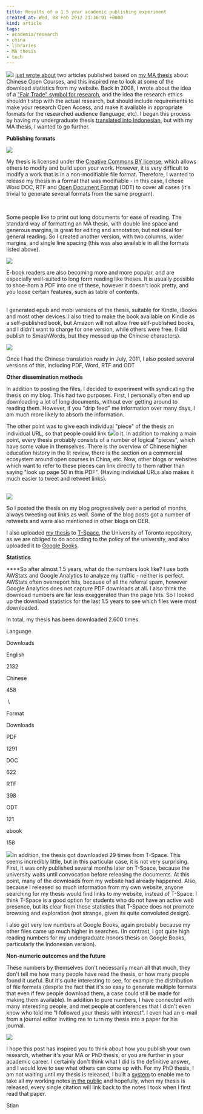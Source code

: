 ```yaml
---
title: Results of a 1.5 year academic publishing experiment
created_at: Wed, 08 Feb 2012 21:36:01 +0000
kind: article
tags:
- academia/research
- china
- libraries
- MA thesis
- tech
---
```


![](http://reganmian.net/blog/wp-content/uploads/2012/02/Screen-Shot-2012-02-08-at-14.01.521.png)I
[just wrote
about](http://reganmian.net/blog/2012/02/08/two-articles-about-chinese-open-courses-published/)
two articles published based on [my MA
thesis](http://reganmian.net/top-level-courses) about Chinese Open
Courses, and this inspired me to look at some of the download statistics
from my website. Back in 2008, I wrote about the idea of a ["Fair Trade"
symbol for
research](http://reganmian.net/blog/2008/03/07/a-fair-trade-logo-for-academic-research/),
and the idea the research ethics shouldn't stop with the actual
research, but should include requirements to make your research Open
Access, and make it available in appropriate formats for the researched
audience (language, etc). I began this process by having my
undergraduate thesis [translated into
Indonesian](http://reganmian.net/blog/2008/09/20/mencerdaskan-bangsa-an-inquiry-into-the-phenomenon-of-taman-bacaan-in-indonesia/),
but with my MA thesis, I wanted to go further.

**Publishing formats**

![](http://reganmian.net/blog/wp-content/uploads/2012/02/Screen-Shot-2012-02-08-at-14.02.131.png)

My thesis is licensed under the [Creative Commons BY
license](http://creativecommons.org/licenses/by/3.0/), which allows
others to modify and build upon your work. However, it is very difficult
to modify a work that is in a non-modifiable file format. Therefore, I
wanted to release my thesis in a format that was modifiable - in this
case, I chose Word DOC, RTF and [Open Document
Format](http://en.wikipedia.org/wiki/OpenDocument) (ODT) to cover all
cases (it's trivial to generate several formats from the same program).

 

Some people like to print out long documents for ease of reading. The
standard way of formatting an MA thesis, with double line space and
generous margins, is great for editing and annotation, but not ideal for
general reading. So I created another version, with two columns, wider
margins, and single line spacing (this was also available in all the
formats listed above).

![](http://reganmian.net/blog/wp-content/uploads/2012/02/Screen-Shot-2012-02-08-at-14.02.26.png)

E-book readers are also becoming more and more popular, and are
especially well-suited to long form reading like theses. It is usually
possible to shoe-horn a PDF into one of these, however it doesn't look
pretty, and you loose certain features, such as table of contents.

\
 I generated epub and mobi versions of the thesis, suitable for Kindle,
iBooks and most other devices. I also tried to make the book available
on Kindle as a self-published book, but Amazon will not allow free
self-published books, and I didn't want to charge for one version, while
others were free. (I did publish to SmashWords, but they messed up the
Chinese characters).

![](http://reganmian.net/blog/wp-content/uploads/2012/02/Screen-Shot-2012-02-08-at-15.36.381.png)

Once I had the Chinese translation ready in July, 2011, I also posted
several versions of this, including PDF, Word, RTF and ODT

**Other dissemination methods**

In addition to posting the files, I decided to experiment with
syndicating the thesis on my blog. This had two purposes. First, I
personally often end up downloading a lot of long documents, without
ever getting around to reading them. However, if you "drip feed" me
information over many days, I am much more likely to absorb the
information.

The other point was to give each individual "piece" of the thesis an
individual URL, so that people could link
t![](http://reganmian.net/blog/wp-content/uploads/2012/02/Screen-Shot-2012-02-08-at-15.55.51.png)o
it. In addition to making a main point, every thesis probably consists
of a number of logical "pieces", which have some value in themselves.
There is the overview of Chinese higher education history in the lit
review, there is the section on a commercial ecosystem around open
courses in China, etc. Now, other blogs or websites which want to refer
to these pieces can link directly to them rather than saying "look up
page 50 in this PDF". (Having individual URLs also makes it much easier
to tweet and retweet links).

\
![](http://reganmian.net/blog/wp-content/uploads/2012/02/Screen-Shot-2012-02-08-at-14.02.52.png)

So I posted the thesis on my blog progressively over a period of months,
always tweeting out links as well. Some of the blog posts got a number
of retweets and were also mentioned in other blogs on OER.

I also uploaded [my
thesis](https://tspace.library.utoronto.ca/handle/1807/25651)
to [T-Space](https://tspace.library.utoronto.ca/), the University of
Toronto repository, as we are obliged to do according to the policy of
the university, and also uploaded it to [Google
Books](http://books.google.ca/books/about/The_Chinese_National_Top_Level_Courses_P.html?id=a6YLw1p45K8C&redir_esc=y).

**Statistics**

****So after almost 1.5 years, what do the numbers look like? I use both
AWStats and Google Analytics to analyze my traffic - neither is perfect.
AWStats often overreport hits, because of all the referral spam, however
Google Analytics does not capture PDF downloads at all. I also think the
download numbers are far less exaggerated than the page hits. So I
looked up the download statistics for the last 1.5 years to see which
files were most downloaded.

In total, my thesis has been downloaded 2.600 times.

Language

Downloads

English

2132

Chinese

458

 \

Format

Downloads

PDF

1291

DOC

622

RTF

398

ODT

121

ebook

158

![](http://reganmian.net/blog/wp-content/uploads/2012/02/Screen-Shot-2012-02-08-at-16.20.27.png)In
addition, the thesis got downloaded 29 times from T-Space. This seems
incredibly little, but in this particular case, it is not very
surprising. First, it was only published several months later on
T-Space, because the university waits until convocation before releasing
the documents. At this point, many of the downloads from my website had
already happened. Also, because I released so much information from my
own website, anyone searching for my thesis would find links to my
website, instead of T-Space. I think T-Space is a good option for
students who do not have an active web presence, but its clear from
these statistics that T-Space does not promote browsing and exploration
(not strange, given its quite convoluted design).

I also got very low numbers at Google Books, again probably because my
other files came up much higher in searches. (In contrast, I got quite
high reading numbers for my undergraduate honors thesis on Google Books,
particularly the Indonesian version).

**Non-numeric outcomes and the future**

These numbers by themselves don't necessarily mean all that much, they
don't tell me how many people have read the thesis, or how many people
found it useful. But it's quite interesting to see, for example the
distribution of file formats (despite the fact that it's so easy to
generate multiple formats that even if few people download them, a case
could still be made for making them available). In addition to pure
numbers, I have connected with many interesting people, and met people
at conferences that I didn't even know who told me "I followed your
thesis with interest". I even had an e-mail from a journal editor
inviting me to turn my thesis into a paper for his journal.

![](http://reganmian.net/blog/wp-content/uploads/2012/02/Screen-Shot-2012-02-08-at-16.34.13.png)

I hope this post has inspired you to think about how you publish your
own research, whether it's your MA or PhD thesis, or you are further in
your academic career. I certainly don't think what I did is the
definitive answer, and I would love to see what others can come up with.
For my PhD thesis, I am not waiting until my thesis is released, I built
a [system](http://reganmian.net/wiki/researchr:start) to enable me to
take all my working notes [in the public](http://reganmian.net/wiki) and
hopefully, when my thesis is released, every single citation will link
back to the notes I took when I first read that paper.

Stian

